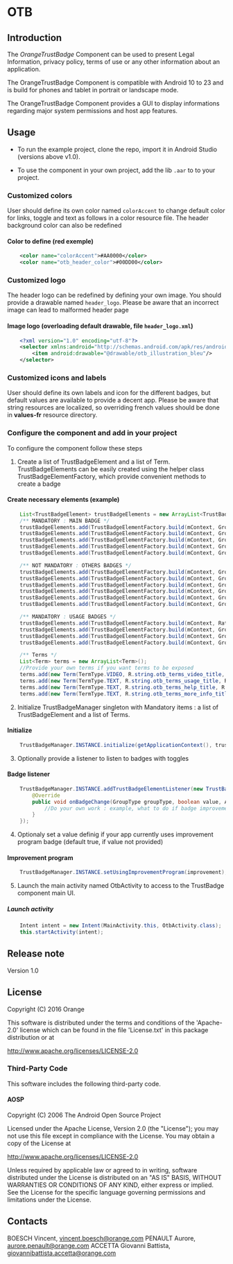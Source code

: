 # OTB

## Introduction

The _OrangeTrustBadge_ Component can be used to present Legal Information, privacy policy, terms of use or any other information about an application.

The OrangeTrustBadge Component is compatible with Android 10 to 23 and is build for phones and tablet in portrait or landscape mode.

The OrangeTrustBadge Component provides a GUI to display informations regarding major system permissions and host app features.


## Usage

* To run the example project, clone the repo, import it in Android Studio (versions above v1.0).

* To use the component in your own project, add the lib `.aar` to to your project.

### Customized colors
User should define its own color named `colorAccent` to change default color for links, toggle and text as follows in a color resource file.
The header background color can also be redefined
#### Color to define (red exemple)
```xml
    <color name="colorAccent">#AA0000</color>
    <color name="otb_header_color">#00DD00</color>
```
### Customized logo
The header logo can be redefined by defining your own image. You should provide a drawable named `header_logo`. 
Please be aware that an incorrect image can lead to malformed header page
#### Image logo (overloading default drawable, file `header_logo.xml`)
```xml
    <?xml version="1.0" encoding="utf-8"?>
    <selector xmlns:android="http://schemas.android.com/apk/res/android">
        <item android:drawable="@drawable/otb_illustration_bleu"/>
    </selector>
```
### Customized icons and labels
User should define its own labels and icon for the different badges, but default values are available to provide a decent app.
Please be aware that string resources are localized, so overriding french values should be done in **values-fr** resource directory.

### Configure the component and add in your project
To configure the component follow these steps

1. Create a list of TrustBadgeElement and a list of Term. TrustBadgeElements can be easily created using the helper class TrustBadgeElementFactory, which provide convenient methods to create a badge
#### Create necessary elements (example)
```java
    List<TrustBadgeElement> trustBadgeElements = new ArrayList<TrustBadgeElement>();
    /** MANDATORY : MAIN BADGE */
    trustBadgeElements.add(TrustBadgeElementFactory.build(mContext, GroupType.IDENTITY, ElementType.MAIN, AppUsesPermission.TRUE));
    trustBadgeElements.add(TrustBadgeElementFactory.build(mContext, GroupType.LOCATION, ElementType.MAIN));
    trustBadgeElements.add(TrustBadgeElementFactory.build(mContext, GroupType.STORAGE, ElementType.MAIN));
    trustBadgeElements.add(TrustBadgeElementFactory.build(mContext, GroupType.CONTACTS, ElementType.MAIN));
    trustBadgeElements.add(TrustBadgeElementFactory.build(mContext, GroupType.IMPROVEMENT_PROGRAM, ElementType.MAIN, AppUsesPermission.TRUE));

    /** NOT MANDATORY : OTHERS BADGES */
    trustBadgeElements.add(TrustBadgeElementFactory.build(mContext, GroupType.CAMERA, ElementType.OTHERS));
    trustBadgeElements.add(TrustBadgeElementFactory.build(mContext, GroupType.AGENDA, ElementType.OTHERS));
    trustBadgeElements.add(TrustBadgeElementFactory.build(mContext, GroupType.SMS, ElementType.OTHERS));
    trustBadgeElements.add(TrustBadgeElementFactory.build(mContext, GroupType.MICROPHONE, ElementType.OTHERS));
    trustBadgeElements.add(TrustBadgeElementFactory.build(mContext, GroupType.PHONE, ElementType.OTHERS));
    trustBadgeElements.add(TrustBadgeElementFactory.build(mContext, GroupType.SENSORS, ElementType.OTHERS));

    /** MANDATORY : USAGE BADGES */
    trustBadgeElements.add(TrustBadgeElementFactory.build(mContext, RatingType.TWELVE));
    trustBadgeElements.add(TrustBadgeElementFactory.build(mContext, GroupType.BILLING, ElementType.USAGE));
    trustBadgeElements.add(TrustBadgeElementFactory.build(mContext, GroupType.ADVERTISE, ElementType.USAGE));
    trustBadgeElements.add(TrustBadgeElementFactory.build(mContext, GroupType.SOCIAL_INFO, ElementType.USAGE));

    /** Terms */
    List<Term> terms = new ArrayList<Term>();
    //Provide your own terms if you want terms to be exposed
    terms.add(new Term(TermType.VIDEO, R.string.otb_terms_video_title, R.string.otb_terms_video_content));
    terms.add(new Term(TermType.TEXT, R.string.otb_terms_usage_title, R.string.otb_terms_usage_content));
    terms.add(new Term(TermType.TEXT, R.string.otb_terms_help_title, R.string.otb_terms_help_content));
    terms.add(new Term(TermType.TEXT, R.string.otb_terms_more_info_title, R.string.otb_terms_more_info_content));
```
2. Initialize TrustBadgeManager singleton with Mandatory items : a list of TrustBadgeElement and a list of Terms.
#### Initialize
```java
    TrustBadgeManager.INSTANCE.initialize(getApplicationContext(), trustBadgeElements, terms);
```

3. Optionally provide a listener to listen to badges with toggles
#### Badge listener
```java
    TrustBadgeManager.INSTANCE.addTrustBadgeElementListener(new TrustBadgeElementListener(){
        @Override
        public void onBadgeChange(GroupType groupType, boolean value, AppCompatActivity callingActivity) {
            //Do your own work : example, what to do if badge improvement program change
        }
    });
```
4. Optionaly set a value definig if your app currently uses improvement program badge (default true, if value not provided)
#### Improvement program
```java
    TrustBadgeManager.INSTANCE.setUsingImprovementProgram(improvement);
```

5. Launch the main activity named OtbActivity to access to the TrustBadge component main UI.
##### Launch activity
```java
    Intent intent = new Intent(MainActivity.this, OtbActivity.class);
    this.startActivity(intent);
```

## Release note

Version 1.0

## License

 Copyright (C) 2016 Orange

 This software is distributed under the terms and conditions of the 'Apache-2.0' license which can be found in the file 'License.txt' in this package distribution or at

 http://www.apache.org/licenses/LICENSE-2.0

### Third-Party Code

 This software includes the following third-party code.

#### AOSP

   Copyright (C) 2006 The Android Open Source Project

   Licensed under the Apache License, Version 2.0 (the "License");
   you may not use this file except in compliance with the License.
   You may obtain a copy of the License at

  http://www.apache.org/licenses/LICENSE-2.0

   Unless required by applicable law or agreed to in writing, software
   distributed under the License is distributed on an "AS IS" BASIS,
   WITHOUT WARRANTIES OR CONDITIONS OF ANY KIND, either express or implied.
   See the License for the specific language governing permissions and
   limitations under the License.

## Contacts
BOESCH Vincent, [vincent.boesch@orange.com](mailto://vincent.boesch@orange.com)
PENAULT Aurore, [aurore.penault@orange.com](mailto://aurore.penault@orange.com)
ACCETTA Giovanni Battista, [giovannibattista.accetta@orange.com](mailto://giovannibattista.accetta@orange.com)
